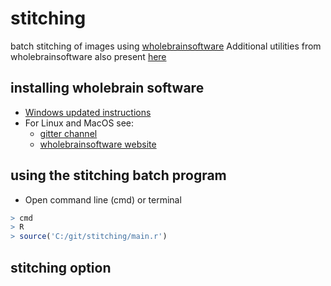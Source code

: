 # stitching
batch stitching of images using [wholebrainsoftware](https://github.com/tractatus/wholebrain)
Additional utilities from wholebrainsoftware also present [here](https://github.com/tractatus/wholebrain-examples) 

## installing wholebrain software

- [Windows updated instructions]()
- For Linux and MacOS see:
	- [gitter channel](https://gitter.im/tractatus/Lobby)
	- [wholebrainsoftware website](http://www.wholebrainsoftware.org/cms/install/)

## using the stitching batch program

- Open command line (cmd) or terminal

```R
> cmd
> R
> source('C:/git/stitching/main.r')
```
## stitching option
